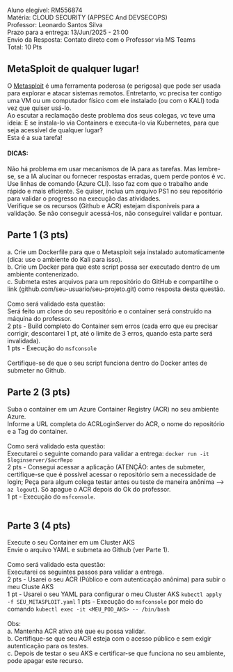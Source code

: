 Aluno elegível: RM556874<br />
Matéria: CLOUD SECURITY (APPSEC And DEVSECOPS)<br />
Professor: Leonardo Santos Silva<br />
Prazo para a entrega: 13/Jun/2025 - 21:00 <br />
Envio da Resposta: Contato direto com o Professor via MS Teams<br />
Total: 10 Pts<br />
 ## MetaSploit de qualquer lugar!

O [Metasploit](https://www.metasploit.com) é uma ferramenta poderosa (e perigosa) que pode ser usada para explorar e atacar sistemas remotos. Entretanto, vc precisa ter contigo uma VM ou um computador físico com ele instalado (ou com o KALI) toda vez que quiser usá-lo.<br />
Ao escutar a reclamação deste problema dos seus colegas, vc teve uma ideia: E se instala-lo via Containers e executa-lo via Kubernetes, para que seja acessível de qualquer lugar?<br />
Esta é a sua tarefa! <br />



#### DICAS:

Não há problema em usar mecanismos de IA para as tarefas. Mas lembre-se, se a IA alucinar ou fornecer respostas erradas, quem perde pontos é vc.<br />
Use linhas de comando (Azure CLI). Isso faz com que o trabalho ande rápido e mais eficiente. Se quiser, inclua um arquivo PS1 no seu repositório para validar o progresso na execução das atividades.<br />
Verifique se os recursos (Github e ACR) estejam disponíveis para a validação. Se não conseguir acessá-los, não conseguirei validar e pontuar. 

## Parte 1 (3 pts)
a. Crie um Dockerfile para que o Metasploit seja instalado automaticamente (dica: use o ambiente do Kali para isso).<br />
b. Crie um Docker para que este script possa ser executado dentro de um ambiente contenerizado.<br />
c. Submeta estes arquivos para um repositório do GitHub e compartilhe o link (github.com/seu-usuario/seu-projeto.git) como resposta desta questão.<br />
<br />
Como será validado esta questão:<br />
Será feito um clone do seu repositório e o container será construído na máquina do professor.<br />
2 pts - Build completo do Container sem erros (cada erro que eu precisar corrigir, descontarei 1 pt, até o limite de 3 erros, quando esta parte será invalidada).<br />
1 pts - Execução do ```msfconsole```<br />
<br />
Certifique-se de que o seu script funciona dentro do Docker antes de submeter no Github.<br />

## Parte 2 (3 pts)
Suba o container em um Azure Container Registry (ACR) no seu ambiente Azure.<br />
Informe a URL completa do ACRLoginServer do ACR, o nome do repositório e a Tag do container.<br />
<br />
Como será validado esta questão:<br />
Executarei o seguinte comando para validar a entrega: ```docker run -it $loginserver/$acrRepo```<br />
2 pts - Consegui acessar a aplicação (ATENÇÃO: antes de submeter, certifique-se que é possível acessar o repositório sem a necessidade de login; Peça para algum colega testar antes ou teste de maneira anônima --> ```az logout```). Só apague o ACR depois do Ok do professor.<br />
1 pt  - Execução do ```msfconsole```.<br />
<br />

## Parte 3 (4 pts)
Execute o seu Container em um Cluster AKS<br />
Envie o arquivo YAML e submeta ao Github (ver Parte 1).<br />
<br />
Como será validado esta questão:<br />
Executarei os seguintes passos para validar a entrega. <br />
2 pts - Usarei o seu ACR (Público e com autenticação anônima) para subir o meu Cluste AKS<br />
1 pt  - Usarei o seu YAML para configurar o meu Cluster AKS ```kubectl apply -f SEU_METASPLOIT.yaml```
1 pts - Execução do ```msfconsole``` por meio do comando ```kubectl exec -it <MEU_POD_AKS> -- /bin/bash```<br />
<br />
Obs: <br />
a. Mantenha ACR ativo até que eu possa validar. <br />
b. Certifique-se que seu ACR esteja com o acesso público e sem exigir autenticação para os testes. <br />
c. Depois de testar o seu AKS e certificar-se que funciona no seu ambiente, pode apagar este recurso. 
